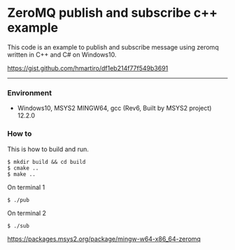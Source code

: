# ZeroMQ publish and subscribe c++ example

This code is an example to publish and subscribe message using zeromq written in C++ and C# on Windows10.

https://gist.github.com/hmartiro/df1eb214f77f549b3691

<hr/>

### Environment
- Windows10, MSYS2 MINGW64, gcc (Rev6, Built by MSYS2 project) 12.2.0

### How to

This is how to build and run.

```
$ mkdir build && cd build
$ cmake ..
$ make ..
```

On terminal 1
```
$ ./pub
```

On terminal 2
```
$ ./sub
```

https://packages.msys2.org/package/mingw-w64-x86_64-zeromq
